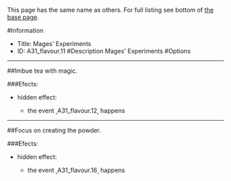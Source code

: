 This page has the same name as others. For full listing see bottom of [the base page](mages_experiments.md).

#Information
 - Title: Mages' Experiments
 - ID: A31_flavour.11
#Description
Mages' Experiments
#Options

___
##Imbue tea with magic.

###Efects:<ul><li>hidden effect:</li><ul><li>the event ˻A31_flavour.12˼ happens</li></ul></ul>

___
##Focus on creating the powder.

###Efects:<ul><li>hidden effect:</li><ul><li>the event ˻A31_flavour.16˼ happens</li></ul></ul>
